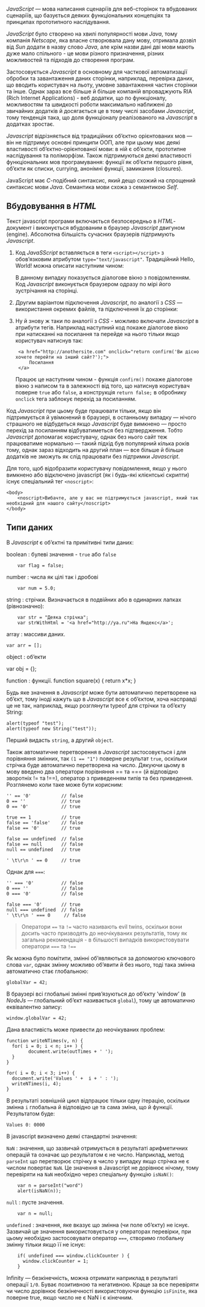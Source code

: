 *JavaScript* — мова написання сценаріїв для веб-сторінок та вбудованих сценаріїв, що базується деяких функціональних концепціях та принципах прототипного наслідування.

*JavaScript* було створено на хвилі популярності мови *Java*, тому компанія *Netscape*, яка власне створювала дану мову, отримала дозвіл від *Sun* додати в назву слово *Java*, але крім назви дані дві мови мають дуже мало спільного - це мови різного призначення, різних можливостей та підходів до створення програм. 

Застосовується *Javascript* в основному для часткової автоматизації обробки та завантаження даних сторінки, наприклад, перевірка даних, що вводить користувач на льоту, умовне завантаження частин сторінки та інше. Однак зараз все більше й більше компаній впроваджують RIA (Rich Internet Applications) - веб додатки, що по функціоналу, можливостям та швидкості роботи максимально наближені до звичайних додатків й досягається це в тому числі засобами *Javascript*, тому тенденція така, що доля функціоналу реалізованого на *Javascript* в додатках зростає.

*Javascript* відрізняється від традиційних об’єктно орієнтованих мов — він не підтримує основні принципи ООП, але при цьому має деякі властивості об’єктно-орієнтованої мови: в ній є об’єкти, прототипне наслідування та поліморфізм. Також підтримуються деякі властивості функціональних мов програмування: функції як об’єкти першого рівня, об’єкти як списки, currying, анонімні функції, замикання (closures).

JavaScript має *C*-подібний синтаксис, який дещо схожий на спрощений синтаксис мови *Java*. Семантика мови схожа з семантикою *Self*.

Вбудовування в *HTML*
----------

Текст javascript програми включається безпосередньо в *HTML*-документ і виконується вбудованим в браузер *Javascript* двигуном (engine). Абсолютна більшість сучасних браузерів підтримують *Javascript*. 

1. Код *JavaSScript* вставляється в теги `<script></script>` з обов’язковим атрибутом `type="text/javascript"`. Традиційний Hello, World! можна описати наступним чином:

    <script type="text/javascript">
      alert('Hello, World!');
    </script>

    В данному випадку показується діалогове вікно з повідомленням. Код *Javascript* виконується браузером одразу по мірі його зустрічання на сторінці.

2. Другим варіантом підключення *Javascript*, по аналогії з *CSS* — використання окремих файлів, та підключення їх до сторінки:

    <script type="text/javascript" src="/js/registration.js"></script>

3. Ну й знову ж таки по аналогії з *CSS* - можливо включати *Javascript* в атрибути тегів. Наприклад наступний код покаже діалогове вікно при натисканні на посилання та перейде на нього тільки якщо користувач натиснув так:
 
        <a href="http://anothersite.com" onclick="return confirm('Ви дісно хочете перейти на інший сайт?');">
            Посилання
        </a>
    
    Працює це наступним чином - функція `confirm()` покаже діалогове вікно з написом та в залежності від того, що натиснув користувач поверне `true` або `false`, а конструкція `return false;` в обробнику `onclick` тега заблокує перехід за посиланням. 

Код *Javascript* при цьому буде працювати тільки, якщо він підтримується й увімкнений в браузері, в останньому випадку — нічого страшного не відбудеться якщо *Javascript* буде вимкнено — просто перехід за посиланням відбуватиметься без підтвердження. Тобто *Javascript* допомагає користувачу, однак без нього сайт теж працюватиме нормально — такий підхід був популярний кілька років тому, однак зараз відходить на другий план — все більше й більше додатків не зможуть як слід працювати без підтримки *Javascript*.

Для того, щоб відобразити користувачу повідомлення, якщо у нього вимкнено або відключено javascript (як і будь-які клієнтські скрипти) існує спеціальний тег `<noscript>`:

    <body>
        <noscript>Вибачте, але у вас не підтримується javascript, який так необхідний для нашого сайту</noscript>
    </body>

Типи даних
---------

В *Javascript* є об’єктні та примітивні типи даних:

boolean
: булеві значення - `true` або `false`

        var flag = false;

number
: числа як цілі так і дробові

        var num = 5.0;

string
: стрічки. Визначається в подвійних або в одинарних лапках (рівнозначно):
    
        var str = "Деяка стрічка";
        var strWithHtml = '<a href="http://ya.ru">На Яндекс</a>';

array
: массиви даних.

    var arr = [];

object
: об’екти

   var obj = {};

function
: функції.
   function square(x) {
      return x*x;
   }
   
Будь яке значення в *Javascript* може бути автоматично перетворене на об’єкт, тому іноді кажуть що в *Javascript* все є об’єктом, хоча насправді це не так, наприклад, якщо розглянути typeof для стрічки та об’єкту String:

	alert(typeof "test");
	alert(typeof new String("test"));

Перший видасть `string`, а другий `object`.

Також автоматичне перетворення в *Javascript* застосовується і для порівняння змінних, так `(1 == "1")` поверне результат `true`, оскільки стрічка буде автоматично перетворена на число. Дякуючи цьому в мову введено два оператори порівняння == та === (й відповідно зворотніх != та !==), оператор з приведенням типів та без приведення. Розглянемо коли таке може бути корисним:

	'' == '0'           // false
	0 == ''             // true
	0 == '0'            // true

	true == 1			// true
	false == 'false'    // false
	false == '0'        // true

	false == undefined  // false
	false == null       // false
	null == undefined   // true

	' \t\r\n ' == 0     // true

Однак для `===`:

	'' === '0'          // false
	0 === ''			// false
	0 === '0'           // false

	false === '0'       // true
	null === undefined  // false
	' \t\r\n ' === 0     // false

> Оператори `==` та `!=` часто називають evil twins, оскільки вони досить часто призводять до неочікуваних результатів, тому як загальна рекомендація - в більшості випадків використовувати оператори `===` та `!==`

Як можна було помітити, змінні об’являються за допомогою ключового слова `var`, однак змінну можливо об’явити й без нього, тоді така змінна автоматично стає глобальною: 

	globalVar = 42;

В браузері всі глобальні змінні прив’язуються до об’єкту ’window’ (в *NodeJs* — глобальний об’єкт називається `global`), тому це автоматично еквівалентно запису:

	window.globalVar = 42;

Дана властивість може привести до неочікуваних проблем:

	function writeNTimes(v, n) {
  	  for( i = 0; i < n; i++ ) {  
            document.write(outTimes + ' ');
  	  }
	}
 
	for( i = 0; i < 3; i++) {
	  document.write('Values ' +  i + ' : ');
	  writeNTimes(i, 4);
	}

В результаті зовнішній цикл відпрацює тільки одну ітерацію, оскільки змінна `i` глобальна й відповідно це та сама зміна, що й функції. Результатом буде:

	Values 0: 0000

В javascript визначено деякі стандартні значення:

`NaN`
: значення, що зазвичай отримується в результаті арифметичних операцій та означає що результатом є не число. Наприклад, метод `parseInt` що перетворює стрічку в число у випадку якщо стрічка не є числом повертає `NaN`. Це значення в Javascript не дорівнює нічому, тому перевіряти на `NaN` необхідно через спеціальну функцію `isNaN()`: 

 		var n = parseInt("word")
 		alert(isNaN(n));

`null`
: пусте значення.

		var n = null;

`undefined`
: значення, яке вказує що змінна (чи поле об’єкту) не існує. Зазвичай це значення використовується у операторах перевірки, при цьому необхідно застосовувати оператор `===`, створимо глобальну змінну тільки якщо її не існує:

		if( undefined === window.clickCounter ) {
		  window.clickCounter = 1;
		}

Infinity — безкінечність, можна отримати наприклад в результаті операції `1/0`. Буває позитивною та негативною. Краще за все перевіряти чи число дорівнює безкінечності використовуючи функцію `isFinite`, яка поверне true, якщо число не є NaN і є кінечним.

